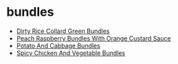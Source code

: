 # bundles

 * [Dirty Rice Collard Green Bundles](index/d/dirty-rice-collard-green-bundles-368672.json)
 * [Peach Raspberry Bundles With Orange Custard Sauce](index/p/peach-raspberry-bundles-with-orange-custard-sauce-106979.json)
 * [Potato And Cabbage Bundles](index/p/potato-and-cabbage-bundles-109209.json)
 * [Spicy Chicken And Vegetable Bundles](index/s/spicy-chicken-and-vegetable-bundles-101318.json)
